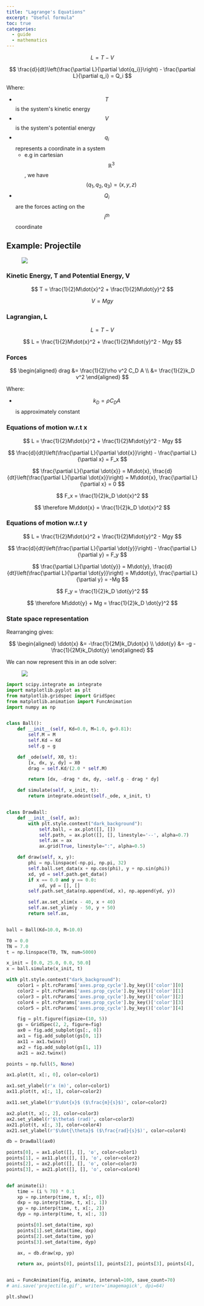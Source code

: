 ```yaml
---
title: "Lagrange's Equations"
excerpt: "Useful formula"
toc: true
categories:
  - guide
  - mathematics
---
```


$$ L = T - V $$

$$ \frac{d}{dt}\left(\frac{\partial L}{\partial \dot{q_i}}\right) - \frac{\partial L}{\partial q_i} = Q_i $$

Where:

* $$ T $$ is the system's kinetic energy
* $$ V $$ is the system's potential energy
* $$ q_i $$ represents a coordinate in a system
  * e.g in cartesian $$ \mathbb{R}^3 $$, we have $$ (q_1, q_2, q_3) = (x, y, z) $$
* $$ Q_i $$ are the forces acting on the $$ i^{th} $$ coordinate

## Example: Projectile

<figure class="third">
    <img src="/assets/images/posts/guides/lagrange/000_model.png">
</figure>

### Kinetic Energy, T and Potential Energy, V

$$ T = \frac{1}{2}M\dot{x}^2 + \frac{1}{2}M\dot{y}^2 $$

$$ V = Mgy $$

### Lagrangian, L

$$ L = T - V $$

$$ L = \frac{1}{2}M\dot{x}^2 + \frac{1}{2}M\dot{y}^2 - Mgy $$

### Forces

$$ \begin{aligned} drag &= \frac{1}{2}\rho v^2 C_D A \\ &=  \frac{1}{2}k_D v^2 \end{aligned} $$

Where:
* $$ k_D = \rho C_D A $$ is approximately constant

### Equations of motion w.r.t x

$$ L = \frac{1}{2}M\dot{x}^2 + \frac{1}{2}M\dot{y}^2 - Mgy $$

$$ \frac{d}{dt}\left(\frac{\partial L}{\partial \dot{x}}\right) - \frac{\partial L}{\partial x} = F_x $$

$$ \frac{\partial L}{\partial \dot{x}} = M\dot{x}, \frac{d}{dt}\left(\frac{\partial L}{\partial \dot{x}}\right) = M\ddot{x}, \frac{\partial L}{\partial x} = 0 $$

$$ F_x = \frac{1}{2}k_D \dot{x}^2 $$

$$ \therefore M\ddot{x} = \frac{1}{2}k_D \dot{x}^2 $$

### Equations of motion w.r.t y

$$ L = \frac{1}{2}M\dot{x}^2 + \frac{1}{2}M\dot{y}^2 - Mgy $$

$$ \frac{d}{dt}\left(\frac{\partial L}{\partial \dot{y}}\right) - \frac{\partial L}{\partial y} = F_y $$

$$ \frac{\partial L}{\partial \dot{y}} = M\dot{y}, \frac{d}{dt}\left(\frac{\partial L}{\partial \dot{y}}\right) = M\ddot{y}, \frac{\partial L}{\partial y} = -Mg $$

$$ F_y = \frac{1}{2}k_D \dot{y}^2 $$

$$ \therefore M\ddot{y} + Mg = \frac{1}{2}k_D \dot{y}^2 $$

### State space representation

Rearranging gives:

$$ \begin{aligned} \ddot{x} &= -\frac{1}{2M}k_D\dot{x} \\ \ddot{y} &= -g - \frac{1}{2M}k_D\dot{y} \end{aligned} $$

We can now represent this in an ode solver:

<figure>
    <img src="/assets/images/posts/guides/lagrange/001_plots.gif">
</figure>

```python
import scipy.integrate as integrate
import matplotlib.pyplot as plt
from matplotlib.gridspec import GridSpec
from matplotlib.animation import FuncAnimation
import numpy as np


class Ball():
    def __init__(self, Kd=0.0, M=1.0, g=9.81):
        self.M = M
        self.Kd = Kd
        self.g = g

    def _ode(self, X0, t):
        [x, dx, y, dy] = X0
        drag = self.Kd/(2.0 * self.M)

        return [dx, -drag * dx, dy, -self.g - drag * dy]

    def simulate(self, x_init, t):
        return integrate.odeint(self._ode, x_init, t)


class DrawBall:
    def __init__(self, ax):
        with plt.style.context("dark_background"):
            self.ball, = ax.plot([], [])
            self.path, = ax.plot([], [], linestyle='--', alpha=0.7)
            self.ax = ax
            ax.grid(True, linestyle=":", alpha=0.5)

    def draw(self, x, y):
        phi = np.linspace(-np.pi, np.pi, 32)
        self.ball.set_data(x + np.cos(phi), y + np.sin(phi))
        xd, yd = self.path.get_data()
        if x == 0.0 and y == 0.0:
            xd, yd = [], []
        self.path.set_data(np.append(xd, x), np.append(yd, y))

        self.ax.set_xlim(x - 40, x + 40)
        self.ax.set_ylim(y - 50, y + 50)
        return self.ax,


ball = Ball(Kd=10.0, M=10.0)

T0 = 0.0
TN = 7.0
t = np.linspace(T0, TN, num=5000)

x_init = [0.0, 25.0, 0.0, 50.0]
x = ball.simulate(x_init, t)

with plt.style.context("dark_background"):
    color1 = plt.rcParams['axes.prop_cycle'].by_key()['color'][0]
    color2 = plt.rcParams['axes.prop_cycle'].by_key()['color'][1]
    color3 = plt.rcParams['axes.prop_cycle'].by_key()['color'][2]
    color4 = plt.rcParams['axes.prop_cycle'].by_key()['color'][3]
    color5 = plt.rcParams['axes.prop_cycle'].by_key()['color'][4]

    fig = plt.figure(figsize=(10, 5))
    gs = GridSpec(2, 2, figure=fig)
    ax0 = fig.add_subplot(gs[:, 0])
    ax1 = fig.add_subplot(gs[0, 1])
    ax11 = ax1.twinx()
    ax2 = fig.add_subplot(gs[1, 1])
    ax21 = ax2.twinx()

points = np.full(5, None)

ax1.plot(t, x[:, 0], color=color1)

ax1.set_ylabel(r'x (m)', color=color1)
ax11.plot(t, x[:, 1], color=color2)

ax11.set_ylabel(r'$\dot{x}$ ($\frac{m}{s}$)', color=color2)

ax2.plot(t, x[:, 2], color=color3)
ax2.set_ylabel(r'$\theta$ (rad)', color=color3)
ax21.plot(t, x[:, 3], color=color4)
ax21.set_ylabel(r'$\dot{\theta}$ ($\frac{rad}{s}$)', color=color4)

db = DrawBall(ax0)

points[0], = ax1.plot([], [], 'o', color=color1)
points[1], = ax11.plot([], [], 'o', color=color2)
points[2], = ax2.plot([], [], 'o', color=color3)
points[3], = ax21.plot([], [], 'o', color=color4)


def animate(i):
    time = (i % 70) * 0.1
    xp = np.interp(time, t, x[:, 0])
    dxp = np.interp(time, t, x[:, 1])
    yp = np.interp(time, t, x[:, 2])
    dyp = np.interp(time, t, x[:, 3])

    points[0].set_data(time, xp)
    points[1].set_data(time, dxp)
    points[2].set_data(time, yp)
    points[3].set_data(time, dyp)

    ax, = db.draw(xp, yp)

    return ax, points[0], points[1], points[2], points[3], points[4],


ani = FuncAnimation(fig, animate, interval=100, save_count=70)
# ani.save('projectile.gif', writer='imagemagick', dpi=64)

plt.show()
```



